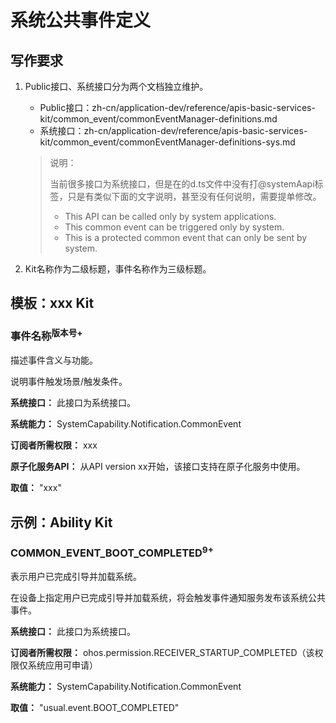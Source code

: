# 系统公共事件定义

## 写作要求

1. Public接口、系统接口分为两个文档独立维护。

    - Public接口：zh-cn/application-dev/reference/apis-basic-services-kit/common_event/commonEventManager-definitions.md
    - 系统接口：zh-cn/application-dev/reference/apis-basic-services-kit/common_event/commonEventManager-definitions-sys.md

    > 说明：
    >
    > 当前很多接口为系统接口，但是在的d.ts文件中没有打@systemAapi标签，只是有类似下面的文字说明，甚至没有任何说明，需要提单修改。 
    > - This API can be called only by system applications. 
    > - This common event can be triggered only by system. 
    > - This is a protected common event that can only be sent by system. 

2. Kit名称作为二级标题，事件名称作为三级标题。




## 模板：xxx Kit

### 事件名称<sup>版本号+</sup>

描述事件含义与功能。

说明事件触发场景/触发条件。

**系统接口：** 此接口为系统接口。

**系统能力：** SystemCapability.Notification.CommonEvent

**订阅者所需权限：** xxx

**原子化服务API：** 从API version xx开始，该接口支持在原子化服务中使用。

**取值：** "xxx"




## 示例：Ability Kit

### COMMON_EVENT_BOOT_COMPLETED<sup>9+</sup>

表示用户已完成引导并加载系统。

在设备上指定用户已完成引导并加载系统，将会触发事件通知服务发布该系统公共事件。

**系统接口：** 此接口为系统接口。

**订阅者所需权限：** ohos.permission.RECEIVER_STARTUP_COMPLETED（该权限仅系统应用可申请）

**系统能力：** SystemCapability.Notification.CommonEvent

**取值：** "usual.event.BOOT_COMPLETED"

